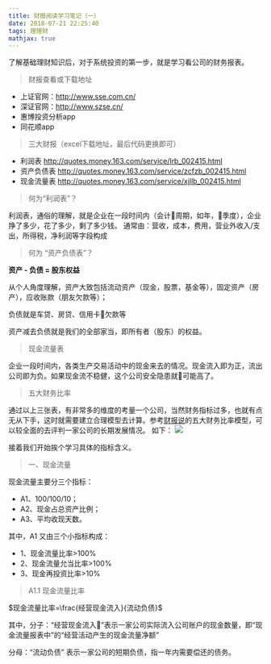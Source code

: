 ```yaml
---
title: 财报阅读学习笔记（一）
date: 2018-07-21 22:25:40
tags: 理理财
mathjax: true
---
```


 了解基础理财知识后，对于系统投资的第一步，就是学习看公司的财务报表。

> 财报查看或下载地址

- 上证官网：http://www.sse.com.cn/
- 深证官网：http://www.szse.cn/
- 惠博投资分析app
- 同花顺app


> 三大财报（excel下载地址，最后代码更换即可）

- 利润表
 http://quotes.money.163.com/service/lrb_002415.html 
- 资产负债表
 http://quotes.money.163.com/service/zcfzb_002415.html
- 现金流量表
 http://quotes.money.163.com/service/xjllb_002415.html 

> 何为“利润表”？

利润表，通俗的理解，就是企业在一段时间内（会计周期，如年，季度），企业挣了多少，花了多少，剩了多少钱。
通常由：营收，成本，费用，营业外收入/支出，所得税，净利润等字段构成

> 何为 “资产负债表”？

**资产 - 负债 = 股东权益**

从个人角度理解，资产大致包括流动资产（现金，股票，基金等），固定资产（房产），应收账款（朋友欠款等）；

负债就是车贷、房贷、信用卡欠款等

资产减去负债就是我们的全部家当，即所有者（股东）的权益。

> 现金流量表

企业一段时间内，各类生产交易活动中的现金来去的情况。现金流入即为正，流出公司即为负。如果现金流不稳健，这个公司安全隐患就可能高了。

> 五大财务比率

通过以上三张表，有非常多的维度的考量一个公司，当然财务指标过多，也就有点无从下手，这时就需要建立合理模型去计算。参考[财报说](http://www.caibaoshuo.cn/)的五大财务比率模型，可以较全面的去评判一家公司的长期发展情况。
如下：
![](https://cdn.monniya.com/2018pic/fivekeys.png)

接着我们开始挨个学习具体的指标含义。

> 一、现金流量

现金流量主要分三个指标：
- A1、100/100/10；
- A2、现金占总资产比例；
- A3、平均收现天数。

其中，A1 又由三个小指标构成：
- 1、现金流量比率>100%
- 2、现金流量允当比率>100%
- 3、现金再投资比率>10%

> A1.1  现金流量比率

$现金流量比率=\frac{经营现金流入}{流动负债}$

其中，分子：“经营现金流入”表示一家公司实际流入公司账户的现金数量，即“现金流量报表中”的“经营活动产生的现金流量净额”

分母：“流动负债” 表示一家公司的短期负债，指一年内需要偿还的债务。